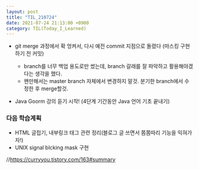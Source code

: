```yaml
---
layout: post
title: "TIL_210724"
date: 2021-07-24 21:13:00 +0900
category: TIL(Today_I_Learned)
---
```


- git merge 과정에서 확 엉켜서, 다시 예전 commit 지점으로 돌렸다 (마스킹 구현하기 전 커밋)
    - branch를 너무 백업 용도로만 썼는데, branch 갈래를 잘 파악하고 활용해야겠다는 생각을 했다.
    - 왠만해서는 master branch 자체에서 변경하지 말것. 분기한 branch에서 수정한 후 merge할것. 

- Java Goorm 강의 듣기 시작! (4단계 기간동안 Java 언어 기초 끝내기)

### 다음 학습계획
- HTML 글접기, 내부링크 태그 관련 정리(블로그 글 쓰면서 쫌쫌따리 기능을 익혀가자!)
- UNIX signal blcking mask 구현

//https://curryyou.tistory.com/163#summary